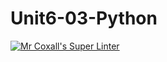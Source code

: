 # Unit6-03-Python
[![Mr Coxall's Super Linter](https://github.com/ICS3U-Programming-Kestrel-B/Unit6-03-Python/workflows/Mr%20Coxall's%20Super%20Linter/badge.svg)](https://github.com/ICS3U-Programming-Kestrel-B/Unit6-03-Python/actions/)
